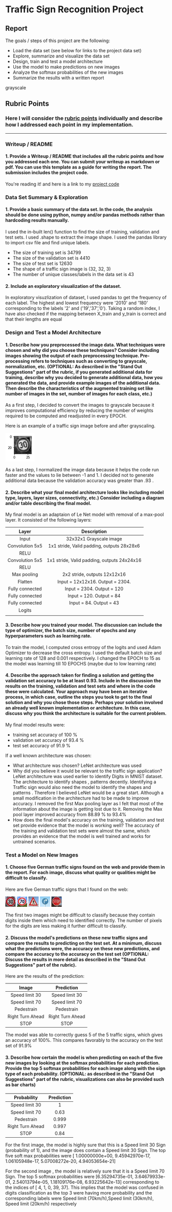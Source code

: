 # **Traffic Sign Recognition Project** 

## Report

The goals / steps of this project are the following:
* Load the data set (see below for links to the project data set)
* Explore, summarize and visualize the data set
* Design, train and test a model architecture
* Use the model to make predictions on new images
* Analyze the softmax probabilities of the new images
* Summarize the results with a written report


[//]: # (Image References)

[image1]: ./examples/visualization.jpg "Visualization"
[image2]: ./custom/gray.png "Grayscaling"
[image3]: ./examples/random_noise.jpg "Random Noise"
[image4]: ./custom/30.jpg "Speed limit 30"
[image5]: ./custom/70.jpg "Speed limit 70"
[image6]: ./custom/ped.jpg "Pedestrian"
[image7]: ./custom/rt.jpg "Right Turn"
[image8]: ./custom/stop.jpg "STOP"
grayscale
## Rubric Points
### Here I will consider the [rubric points](https://review.udacity.com/#!/rubrics/481/view) individually and describe how I addressed each point in my implementation.  

---
### Writeup / README

#### 1. Provide a Writeup / README that includes all the rubric points and how you addressed each one. You can submit your writeup as markdown or pdf. You can use this template as a guide for writing the report. The submission includes the project code.

You're reading it! and here is a link to my [project code](https://github.com/saipran7777/Traffic_sign_classifier)

### Data Set Summary & Exploration

#### 1. Provide a basic summary of the data set. In the code, the analysis should be done using python, numpy and/or pandas methods rather than hardcoding results manually.
I used the in-built len() function to find the size of training, validation and test sets. I used .shape to extract the image shape. I used the pandas library to import csv file and find unique labels.

* The size of training set is 34799
* The size of the validation set is 4410
* The size of test set is 12630
* The shape of a traffic sign image is (32, 32, 3)
* The number of unique classes/labels in the data set is 43

#### 2. Include an exploratory visualization of the dataset.
In exploratory visuzlization of dataset, I used pandas to get the frequency of each label. The highest and lowest frequency were '2010' and '180' corresponding to the labels '2' and ('19','37','0'). Taking a random index, I have also checked if the mapping between X_train and y_train is correct and that their lengths are equal

### Design and Test a Model Architecture

#### 1. Describe how you preprocessed the image data. What techniques were chosen and why did you choose these techniques? Consider including images showing the output of each preprocessing technique. Pre-processing refers to techniques such as converting to grayscale, normalization, etc. (OPTIONAL: As described in the "Stand Out Suggestions" part of the rubric, if you generated additional data for training, describe why you decided to generate additional data, how you generated the data, and provide example images of the additional data. Then describe the characteristics of the augmented training set like number of images in the set, number of images for each class, etc.)

As a first step, I decided to convert the images to grayscale because it improves computational efficiency by reducing the number of weights required to be computed and readjusted in every EPOCH.

Here is an example of a traffic sign image before and after grayscaling.

![alt text][image2]

As a last step, I normalized the image data because it helps the code run faster and the values to lie between -1 and 1. I decided not to generate additional data because the validation accuracy was greater than .93 . 

#### 2. Describe what your final model architecture looks like including model type, layers, layer sizes, connectivity, etc.) Consider including a diagram and/or table describing the final model.

My final model is an adaptaion of Le Net model with removal of a max-pool layer. It consisted of the following layers:

| Layer         		|     Description	        					| 
|:---------------------:|:---------------------------------------------:| 
| Input         		| 32x32x1 Grayscale image   							| 
| Convolution 5x5     	| 1x1 stride, Valid padding, outputs 28x28x6 	|
| RELU					|												|
| Convolution 5x5     	| 1x1 stride, Valid padding, outputs 24x24x16 	|
| RELU					|												|
| Max pooling	      	| 2x2 stride,  outputs 12x12x16 				|
| Flatten  | Input = 12x12x16. Output = 2304.       |
| Fully connected		| Input = 2304. Output = 120        									|
| Fully connected		| Input = 120. Output = 84      									|
| Fully connected		| Input = 84. Output = 43        									|
| Logits			|         									|
|						|												|
 


#### 3. Describe how you trained your model. The discussion can include the type of optimizer, the batch size, number of epochs and any hyperparameters such as learning rate.

To train the model, I computed cross entropy of the logits and used Adam Optimizer to decrease the cross entropy. I used the default batch size and learning rate of 128 and 0.001 respectively. I changed the EPOCH to 15 as the model was learning till 10 EPOCHS (maybe due to low learning rate)

#### 4. Describe the approach taken for finding a solution and getting the validation set accuracy to be at least 0.93. Include in the discussion the results on the training, validation and test sets and where in the code these were calculated. Your approach may have been an iterative process, in which case, outline the steps you took to get to the final solution and why you chose those steps. Perhaps your solution involved an already well known implementation or architecture. In this case, discuss why you think the architecture is suitable for the current problem.

My final model results were:
* training set accuracy of 100 %
* validation set accuracy of 93.4 % 
* test set accuracy of 91.9 %


If a well known architecture was chosen:
* What architecture was chosen?
 LeNet architecture was used 
* Why did you believe it would be relevant to the traffic sign application?
LeNet architecture was used earlier to identify Digits in MNIST dataset. The architecture to identify shapes , patterns decently. Identifying a Traffic sign would also need the model to identify the shapes and patterns . Therefore I believed LeNet would be a great start. Although a small modification in the architecture had to be made to improve accuracy. I removed the first Max pooling layer as I felt that most of the information about the image is getting lost due to it. Removing the Max pool layer improved accuracy from 88.89 % to 93.4%
* How does the final model's accuracy on the training, validation and test set provide evidence that the model is working well?
 The accuracy of the training and validation test sets were almost the same, which provides an evidence that the model is well trained and works for untrained scenarios.

### Test a Model on New Images

#### 1. Choose five German traffic signs found on the web and provide them in the report. For each image, discuss what quality or qualities might be difficult to classify.

Here are five German traffic signs that I found on the web:

![alt text][image4] ![alt text][image5] ![alt text][image6] 
![alt text][image7] ![alt text][image8]

The first two images might be difficult to classify because they contain digits inside them which need to identified correctly. The number of pixels for the digits are less making it further difficult to classify.

#### 2. Discuss the model's predictions on these new traffic signs and compare the results to predicting on the test set. At a minimum, discuss what the predictions were, the accuracy on these new predictions, and compare the accuracy to the accuracy on the test set (OPTIONAL: Discuss the results in more detail as described in the "Stand Out Suggestions" part of the rubric).

Here are the results of the prediction:

| Image			        |     Prediction	        					| 
|:---------------------:|:---------------------------------------------:| 
| Speed limit 30    		| Speed limit 30 									| 
| Speed limit 70     			| Speed limit 70										|
| Pedestrain | Pedestrain|
| Right Turn Ahead | Right Turn Ahead|
| STOP			| STOP										|


The model was able to correctly guess 5 of the 5 traffic signs, which gives an accuracy of 100%. This compares favorably to the accuracy on the test set of 91.9%

#### 3. Describe how certain the model is when predicting on each of the five new images by looking at the softmax probabilities for each prediction. Provide the top 5 softmax probabilities for each image along with the sign type of each probability. (OPTIONAL: as described in the "Stand Out Suggestions" part of the rubric, visualizations can also be provided such as bar charts)

| Probability         	|     Prediction	        					| 
|:---------------------:|:---------------------------------------------:| 
| Speed limit 30    		| 1						| 
| Speed limit 70     			| 0.63								|
| Pedestrain | 0.999|
| Right Turn Ahead | 0.997|
| STOP			| 0.84									|




For the first image, the model is highly sure that this is a Speed limit 30 Sign (probability of 1), and the image does contain a Speed limit 30 Sign. The top five soft max probabilities were [  1.00000000e+00,   9.45942970e-17,   1.06105948e-17, 5.07008272e-20,   4.94053654e-21]

For the second image , the model is relatively sure that it is a Speed limit 70 Sign. The top 5 softmax probabilities were [6.35294735e-01,   3.64679933e-01,   2.54013794e-05, 1.18109176e-08,   6.93225642e-13] corresponding to the indices of [ 4,  1,  0, 39, 37]. This implies that the model was confused in digits classification as the top 3 were having more probability and the corresponding labels were Speed limit (70km/h),Speed limit (30km/h), Speed limit (20km/h) respectively


